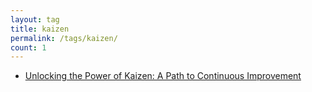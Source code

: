 ```yaml
---
layout: tag
title: kaizen
permalink: /tags/kaizen/
count: 1
---
```


- [Unlocking the Power of Kaizen: A Path to Continuous Improvement](https://roboticworldx.github.io/method/2024/10/11/kaizen.html)
